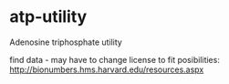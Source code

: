 # atp-utility
Adenosine triphosphate utility

find data - may have to change license to fit
posibilities:  
http://bionumbers.hms.harvard.edu/resources.aspx
